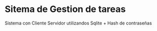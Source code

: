 # Sitema de Gestion de tareas
Sistema  con Cliente Servidor utilizandos Sqlite + Hash de contraseñas
